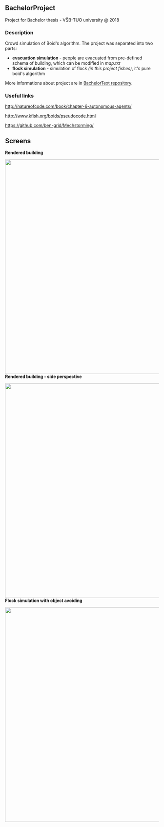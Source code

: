 ## BachelorProject
Project for Bachelor thesis - VŠB-TUO university @ 2018

### Description
Crowd simulation of Boid's algorithm. The project was separated into two parts:
* **evacuation simulation** - people are evacuated from pre-defined schema of building, which can be modified in *map.txt*
* **flock simulation** - simulation of flock *(in this project fishes)*, it's pure boid's algorithm

More informations about project are in [BachelorText repository](https://github.com/pr033r/BachelorText/blob/master/main.pdf).

### Useful links
http://natureofcode.com/book/chapter-6-autonomous-agents/

http://www.kfish.org/boids/pseudocode.html

https://github.com/ben-grid/Mechstorming/

## Screens

**Rendered building**

<a href="url"><img src="http://adam-lasak.xf.cz/w/bachelor-images/newscreen2.jpg" align="left" width="700" ></a>

<br/><br/>
**Rendered building - side perspective**

<a href="url"><img src="http://adam-lasak.xf.cz/w/bachelor-images/newscreen3.jpg" align="left" width="700" ></a>

<br/><br/>
**Flock simulation with object avoiding**

<a href="url"><img src="http://adam-lasak.xf.cz/w/bachelor-images/new_fish4.jpg" align="left" width="700" ></a>
